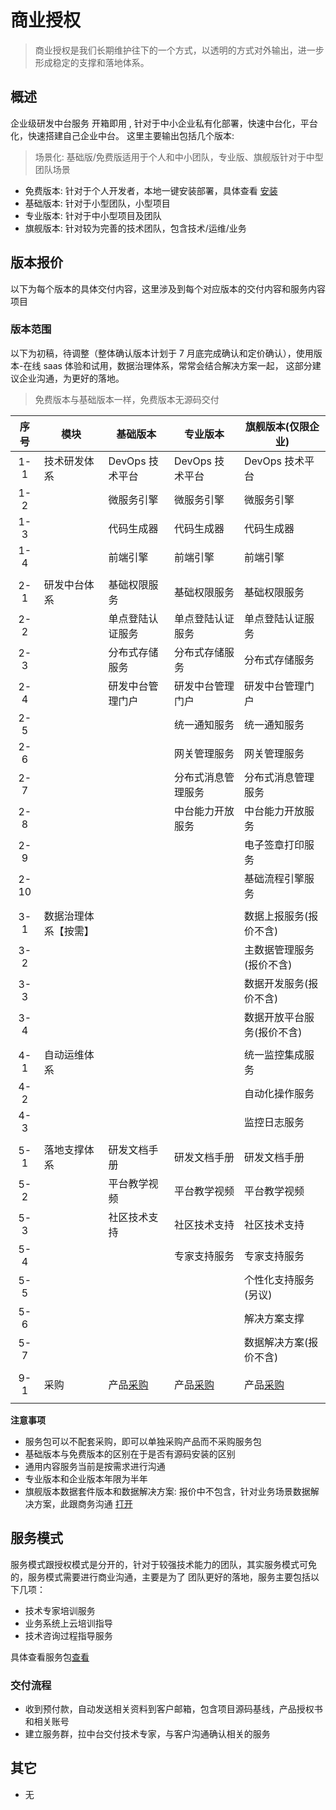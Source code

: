 # 商业授权

> 商业授权是我们长期维护往下的一个方式，以透明的方式对外输出，进一步形成稳定的支撑和落地体系。

## 概述

企业级研发中台服务 开箱即用 , 针对于中小企业私有化部署，快速中台化，平台化，快速搭建自己企业中台。
这里主要输出包括几个版本:

> 场景化: 基础版/免费版适用于个人和中小团队，专业版、旗舰版针对于中型团队场景

- 免费版本: 针对于个人开发者，本地一键安装部署，具体查看 [安装](../env/development/README.md)
- 基础版本: 针对于小型团队，小型项目
- 专业版本: 针对于中小型项目及团队
- 旗舰版本: 针对较为完善的技术团队，包含技术/运维/业务

<!-- 这里查看每个版本交付 [查看](./01_%E7%89%88%E6%9C%AC%E5%86%85%E5%AE%B9.md) -->

<!-- 具体产品请查看产品体系 [打开](../platform/README.md) -->

## 版本报价

以下为每个版本的具体交付内容，这里涉及到每个对应版本的交付内容和服务内容项目

### 版本范围

以下为初稿，待调整（整体确认版本计划于 7 月底完成确认和定价确认），使用版本-在线 saas 体验和试用，数据治理体系，常常会结合解决方案一起，
这部分建议企业沟通，为更好的落地。

> 免费版本与基础版本一样，免费版本无源码交付

| 序号 | 模块                 | 基础版本                   | 专业版本                    | 旗舰版本(仅限企业)          |
| :--: | -------------------- | -------------------------- | --------------------------- | --------------------------- |
| 1-1  | 技术研发体系         | DevOps 技术平台            | DevOps 技术平台             | DevOps 技术平台             |
| 1-2  |                      | 微服务引擎                 | 微服务引擎                  | 微服务引擎                  |
| 1-3  |                      | 代码生成器                 | 代码生成器                  | 代码生成器                  |
| 1-4  |                      | 前端引擎                   | 前端引擎                    | 前端引擎                    |
|      |                      |                            |                             |                             |
| 2-1  | 研发中台体系         | 基础权限服务               | 基础权限服务                | 基础权限服务                |
| 2-2  |                      | 单点登陆认证服务           | 单点登陆认证服务            | 单点登陆认证服务            |
| 2-3  |                      | 分布式存储服务             | 分布式存储服务              | 分布式存储服务              |
| 2-4  |                      | 研发中台管理门户           | 研发中台管理门户            | 研发中台管理门户            |
| 2-5  |                      |                            | 统一通知服务                | 统一通知服务                |
| 2-6  |                      |                            | 网关管理服务                | 网关管理服务                |
| 2-7  |                      |                            | 分布式消息管理服务          | 分布式消息管理服务          |
| 2-8  |                      |                            | 中台能力开放服务            | 中台能力开放服务            |
| 2-9  |                      |                            |                             | 电子签章打印服务            |
| 2-10 |                      |                            |                             | 基础流程引擎服务            |
|      |                      |                            |                             |                             |
| 3-1  | 数据治理体系【按需】 |                            |                             | 数据上报服务(报价不含)      |
| 3-2  |                      |                            |                             | 主数据管理服务(报价不含)    |
| 3-3  |                      |                            |                             | 数据开发服务(报价不含)      |
| 3-4  |                      |                            |                             | 数据开放平台服务(报价不含)  |
|      |                      |                            |                             |                             |
| 4-1  | 自动运维体系         |                            |                             | 统一监控集成服务            |
| 4-2  |                      |                            |                             | 自动化操作服务              |
| 4-3  |                      |                            |                             | 监控日志服务                |
|      |                      |                            |                             |                             |
| 5-1  | 落地支撑体系         | 研发文档手册               | 研发文档手册                | 研发文档手册                |
| 5-2  |                      | 平台教学视频               | 平台教学视频                | 平台教学视频                |
| 5-3  |                      | 社区技术支持               | 社区技术支持                | 社区技术支持                |
| 5-4  |                      |                            | 专家支持服务                | 专家支持服务                |
| 5-5  |                      |                            |                             | 个性化支持服务(另议)        |
| 5-6  |                      |                            |                             | 解决方案支撑                |
| 5-7  |                      |                            |                             | 数据解决方案(报价不含)      |
|      |                      |                            |                             |                             |
| 9-1  | 采购                 | 产品[采购][base_01]  | 产品[采购][base_02]   | 产品[采购][base_03]   | 
|      |                      |                            |                             |                             |

[base_00]: http://cloud.linesno.com
[base_01]: http://cloud.linesno.com
[base_01_s]: http://cloud.linesno.com
[base_02]: http://cloud.linesno.com
[base_02_s]: http://cloud.linesno.com
[base_03]: http://cloud.linesno.com
[base_03_s]: http://cloud.linesno.com

**注意事项**

- 服务包可以不配套采购，即可以单独采购产品而不采购服务包
- 基础版本与免费版本的区别在于是否有源码安装的区别
- 通用内容服务当前是按需求进行沟通
- 专业版本和企业版本年限为半年
- 旗舰版本数据套件版本和数据解决方案: 报价中不包含，针对业务场景数据解决方案，此跟商务沟通 [打开](#)

<!-- 针对不同的版本的报价和服务，主要包括以下主要内容： -->

<!-- <div class="prices_table"> -->

<!-- | 序号 |   版本   | 产品内容                                 |      采购       | 服务包     | 备注 | -->
<!-- | :--: | :------: | ---------------------------------------- | :-------------: | ---------- | ---- | -->
<!-- |  1   | 免费版本 | 微服务引擎，代码生成平台等，技术研发体系 | [采购][base_00] | 社区群支持 |      | -->
<!-- |  2   | 基础版本 | 微服务引擎，代码生成平台等，技术研发体系 | [采购][base_01] |            |      | -->
<!-- |  3   | 专业版本 | 基于基础版本，存储、事务等，自动化等     | [采购][base_02] |            |      | -->
<!-- |  4   | 旗舰版本 | 运维监控整体套件演示版本整体套件         | [采购][base_03] | 商务       |      | -->

<!-- </div> -->

<!-- [base_00]: http://cloud.linesno.com -->
<!-- [base_01]: http://cloud.linesno.com -->
<!-- [base_02]: http://cloud.linesno.com -->
<!-- [base_03]: http://cloud.linesno.com -->

<!-- - 免费版本与基础版本一样，免费版本无源码交付 -->
<!-- - 服务包年限为半年 -->
<!-- - 数据套件版本: 包含在旗舰版本里面针对业务场景解决方案，主要跟商务沟通 [打开](#) -->

## 服务模式

服务模式跟授权模式是分开的，针对于较强技术能力的团队，其实服务模式可免的，服务模式需要进行商业沟通，主要是为了
团队更好的落地，服务主要包括以下几项：

- 技术专家培训服务
- 业务系统上云培训指导
- 技术咨询过程指导服务

具体查看服务包[查看](./03_%E6%9C%8D%E5%8A%A1%E5%86%85%E5%AE%B9.md)

### 交付流程

- 收到预付款，自动发送相关资料到客户邮箱，包含项目源码基线，产品授权书和相关账号
- 建立服务群，拉中台交付技术专家，与客户沟通确认相关的服务

## 其它

- 无

<style type="css">
.prices_table table{
  th:first-of-type {
      width: 50px;
  }
  th:nth-of-type(2) {
      width: 120px;
  }
}
</style>
